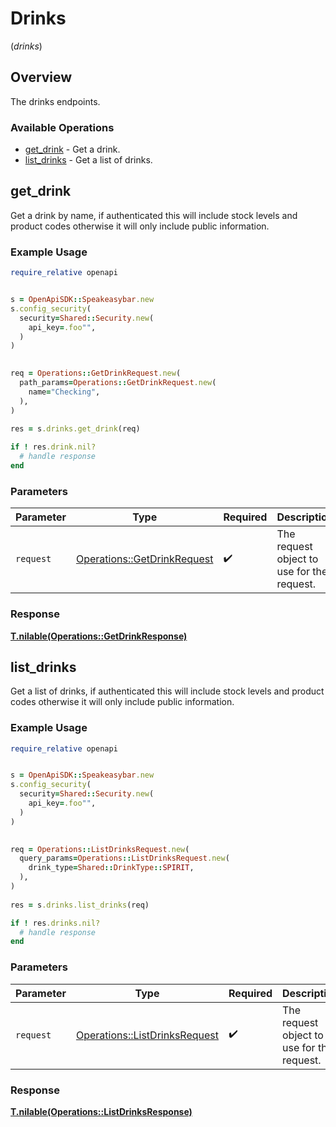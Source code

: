 # Drinks
(*drinks*)

## Overview

The drinks endpoints.

### Available Operations

* [get_drink](#get_drink) - Get a drink.
* [list_drinks](#list_drinks) - Get a list of drinks.

## get_drink

Get a drink by name, if authenticated this will include stock levels and product codes otherwise it will only include public information.

### Example Usage

```ruby
require_relative openapi


s = OpenApiSDK::Speakeasybar.new
s.config_security(
  security=Shared::Security.new(
    api_key=.foo"",
  )
)

   
req = Operations::GetDrinkRequest.new(
  path_params=Operations::GetDrinkRequest.new(
    name="Checking",
  ),
)
    
res = s.drinks.get_drink(req)

if ! res.drink.nil?
  # handle response
end

```

### Parameters

| Parameter                                                                 | Type                                                                      | Required                                                                  | Description                                                               |
| ------------------------------------------------------------------------- | ------------------------------------------------------------------------- | ------------------------------------------------------------------------- | ------------------------------------------------------------------------- |
| `request`                                                                 | [Operations::GetDrinkRequest](../../models/operations/getdrinkrequest.md) | :heavy_check_mark:                                                        | The request object to use for the request.                                |


### Response

**[T.nilable(Operations::GetDrinkResponse)](../../models/operations/getdrinkresponse.md)**


## list_drinks

Get a list of drinks, if authenticated this will include stock levels and product codes otherwise it will only include public information.

### Example Usage

```ruby
require_relative openapi


s = OpenApiSDK::Speakeasybar.new
s.config_security(
  security=Shared::Security.new(
    api_key=.foo"",
  )
)

   
req = Operations::ListDrinksRequest.new(
  query_params=Operations::ListDrinksRequest.new(
    drink_type=Shared::DrinkType::SPIRIT,
  ),
)
    
res = s.drinks.list_drinks(req)

if ! res.drinks.nil?
  # handle response
end

```

### Parameters

| Parameter                                                                     | Type                                                                          | Required                                                                      | Description                                                                   |
| ----------------------------------------------------------------------------- | ----------------------------------------------------------------------------- | ----------------------------------------------------------------------------- | ----------------------------------------------------------------------------- |
| `request`                                                                     | [Operations::ListDrinksRequest](../../models/operations/listdrinksrequest.md) | :heavy_check_mark:                                                            | The request object to use for the request.                                    |


### Response

**[T.nilable(Operations::ListDrinksResponse)](../../models/operations/listdrinksresponse.md)**

